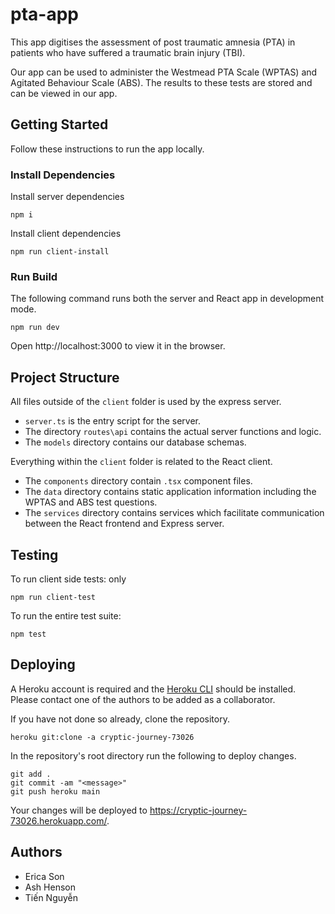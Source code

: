 # pta-app

This app digitises the assessment of post traumatic amnesia (PTA) in patients who have suffered a traumatic brain injury (TBI).

Our app can be used to administer the Westmead PTA Scale (WPTAS) and Agitated Behaviour Scale (ABS). The results to these tests are stored and can be viewed in our app.

## Getting Started

Follow these instructions to run the app locally.

### Install Dependencies

Install server dependencies

```
npm i
```

Install client dependencies

```
npm run client-install
```

### Run Build

The following command runs both the server and React app in development mode.

```
npm run dev
```

Open http://localhost:3000 to view it in the browser.

## Project Structure

All files outside of the `client` folder is used by the express server.

- `server.ts` is the entry script for the server.
- The directory `routes\api` contains the actual server functions and logic.
- The `models` directory contains our database schemas.

Everything within the `client` folder is related to the React client.

- The `components` directory contain `.tsx` component files.
- The `data` directory contains static application information including the WPTAS and ABS test questions.
- The `services` directory contains services which facilitate communication between the React frontend and Express server.

## Testing

To run client side tests: only

```
npm run client-test
```

To run the entire test suite:

```
npm test
```

## Deploying

A Heroku account is required and the [Heroku CLI](https://devcenter.heroku.com/articles/heroku-command-line) should be installed. Please contact one of the authors to be added as a collaborator.

If you have not done so already, clone the repository.

```
heroku git:clone -a cryptic-journey-73026
```

In the repository's root directory run the following to deploy changes.

```
git add .
git commit -am "<message>"
git push heroku main
```

Your changes will be deployed to https://cryptic-journey-73026.herokuapp.com/.

## Authors

- Erica Son
- Ash Henson
- Tiến Nguyễn
